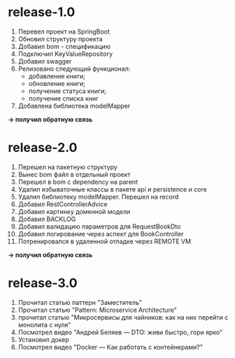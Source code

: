 # release-1.0
1. Перевел проект на SpringBoot
2. Обновил структуру проекта
3. Добавил bom - спецификацию
4. Подключил KeyValueRepository
5. Добавил swagger
6. Релизовано следующий функционал:
   - добавление книги;
   - обновление книги;
   - получение статуса книги;
   - получение списка книг
7. Добавлена библиотека modelMapper

**-> получил обратную связь**

# release-2.0
1. Перешел на пакетную структуру
2. Вынес bom файл в отдельный проект
3. Перешел в bom с dependency на parent
4. Удалил избываточные классы в пакете api и persistence и core
5. Удалил библиотеку modelMapper. Перешел на record
6. Добавил RestControllerAdvice
7. Добавил картинку доменной модели
8. Добавил BACKLOG
9. Добавил валидацию параметров для RequestBookDto
10. Добавил логирование через аспект для BookController
11. Потренировался в удаленной отладке через REMOTE VM

**-> получил обратную связь**


# release-3.0
1. Прочитал статью паттерн "Заместитель"
2. Прочитал статью "Pattern: Microservice Architecture"
3. прочитал статью "Микросервисы для чайников: как на них перейти с монолита с нуля"
4. Посмотрел видео "Андрей Беляев — DTO: живи быстро, гори ярко"
5. Установил докер
6. Посмотрел видео "Docker — Как работать с контейнерами?"
